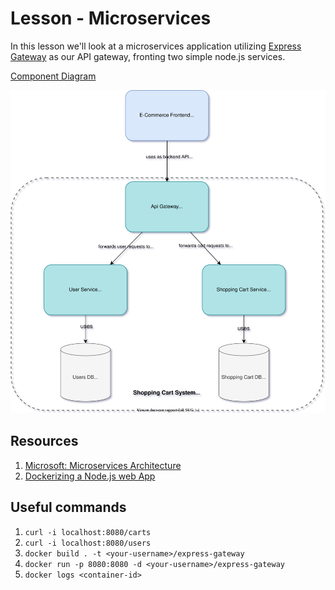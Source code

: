# Lesson - Microservices

In this lesson we'll look at a microservices application utilizing [Express Gateway](https://www.express-gateway.io/) as our API gateway, fronting two simple node.js services.

[Component Diagram](https://drive.google.com/file/d/1AOFZuwlm8veRhAvvE36qr0prOPoWxDNR/view?usp=sharing)

![Component Diagram](diagrams/lesson-microservices.svg)

## Resources

1. [Microsoft: Microservices Architecture](https://docs.microsoft.com/en-us/azure/architecture/guide/architecture-styles/microservices)
1. [Dockerizing a Node.js web App](https://nodejs.org/en/docs/guides/nodejs-docker-webapp/)

## Useful commands

1. `curl -i localhost:8080/carts`
1. `curl -i localhost:8080/users`
1. `docker build . -t <your-username>/express-gateway`
1. `docker run -p 8080:8080 -d <your-username>/express-gateway`
1. `docker logs <container-id>`